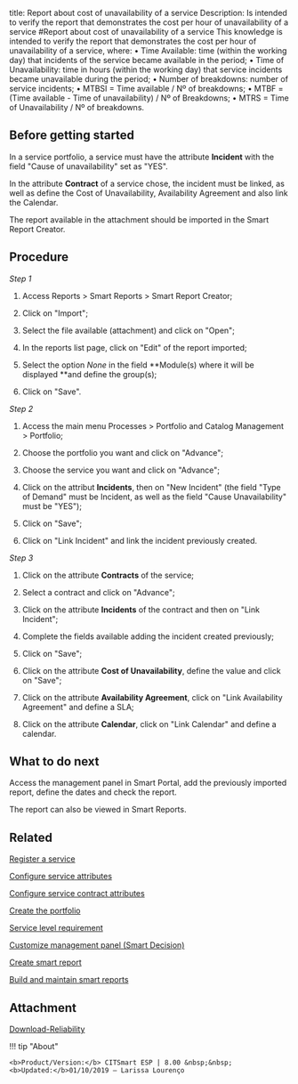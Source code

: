 title: Report about cost of unavailability of a service
Description: Is intended to verify the report that demonstrates the cost per hour of unavailability of a service
#Report about cost of unavailability of a service
This knowledge is intended to verify the report that demonstrates the cost per hour of unavailability of a service, where:
•	Time Available: time (within the working day) that incidents of the service became available in the period;
•	Time of Unavailability: time in hours (within the working day) that service incidents became unavailable during the period;
•	Number of breakdowns: number of service incidents;
•	MTBSI = Time available / Nº of breakdowns;
•	MTBF = (Time available - Time of unavailability) / Nº of Breakdowns;
•	MTRS = Time of Unavailability / Nº of breakdowns.

Before getting started
--------------------------

In a service portfolio, a service must have the attribute **Incident** with the
field "Cause of unavailability" set as "YES".

In the attribute **Contract** of a service chose, the incident must be linked,
as well as define the Cost of Unavailability, Availability Agreement and also
link the Calendar.

The report available in the attachment should be imported in the Smart Report
Creator.

Procedure
-------------

*Step 1*

1.  Access Reports \> Smart Reports \> Smart Report Creator;

2.  Click on "Import";

3.  Select the file available (attachment) and click on "Open";

4.  In the reports list page, click on "Edit" of the report imported;

5.  Select the option *None* in the field **Module(s) where it will be
    displayed **and define the group(s);

6.  Click on "Save".

*Step 2*

1.  Access the main menu Processes \> Portfolio and Catalog Management \>
    Portfolio;

2.  Choose the portfolio you want and click on "Advance";

3.  Choose the service you want and click on "Advance";

4.  Click on the attribut **Incidents**, then on "New Incident" (the field "Type
    of Demand" must be Incident, as well as the field "Cause Unavailability"
    must be "YES");

5.  Click on "Save";

6.  Click on "Link Incident" and link the incident previously created.

*Step 3*

1.  Click on the attribute **Contracts** of the service;

2.  Select a contract and click on "Advance";

3.  Click on the attribute **Incidents** of the contract and then on "Link
    Incident";

4.  Complete the fields available adding the incident created previously;

5.  Click on "Save";

6.  Click on the attribute **Cost of Unavailability**, define the value and
    click on "Save";

7.  Click on the attribute **Availability Agreement**, click on "Link
    Availability Agreement" and define a SLA;

8.  Click on the attribute **Calendar**, click on "Link Calendar" and define a
    calendar.

What to do next
-------------------

Access the management panel in Smart Portal, add the previously imported report,
define the dates and check the report.

The report can also be viewed in Smart Reports.

Related
-----------

[Register a service](/en-us/citsmart-esp-8/processes/portfolio-and-catalog/use/register-a-service.html)

[Configure service attributes](/en-us/citsmart-esp-8/processes/portfolio-and-catalog/use/configure-services-attributes.html)

[Configure service contract attributes](/en-us/citsmart-esp-8/processes/portfolio-and-catalog/configuration/service-contract-attributes.html)

[Create the portfolio](/en-us/citsmart-esp-8/processes/portfolio-and-catalog/use/create-the-portfolio.html)

[Service level requirement](/en-us/citsmart-esp-8/processes/service-level/use/service-level-requirement.html)

[Customize management panel (Smart Decision)](/en-us/citsmart-esp-8/additional-features/reports/create/dashboard-customize-management-panel-smart-decision.html)

[Create smart report](/en-us/citsmart-esp-8/additional-features/reports/create/smart-reports/configuration/create-smart-report.html)

[Build and maintain smart reports](/en-us/citsmart-esp-8/additional-features/reports/create/smart-reports/configuration/build-maintain-smart-report.html)


Attachment
---------

[Download-Reliability][1]

!!! tip "About"

    <b>Product/Version:</b> CITSmart ESP | 8.00 &nbsp;&nbsp;
    <b>Updated:</b>01/10/2019 – Larissa Lourenço

[1]:/en-us/citsmart-esp-8/additional-features/reports/use/images/reliability.citreport
